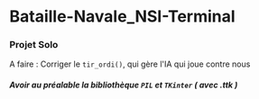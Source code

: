 # Bataille-Navale_NSI-Terminal

### Projet Solo 

A faire : Corriger le `tir_ordi()`, qui gère l'IA qui joue contre nous


##### Avoir au préalable la bibliothèque `PIL` et `TKinter` ( avec .ttk )
